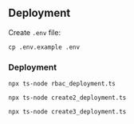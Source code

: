 ## Deployment

Create `.env` file:
```
cp .env.example .env
```

### Deployment
```
npx ts-node rbac_deployment.ts

npx ts-node create2_deployment.ts

npx ts-node create3_deployment.ts
```
